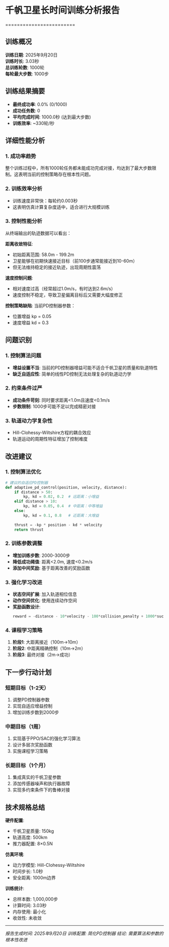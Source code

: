 # 千帆卫星长时间训练分析报告
========================

## 训练概况
**训练日期**: 2025年9月20日  
**训练时长**: 3.03秒  
**总训练轮数**: 1000轮  
**每轮最大步数**: 1000步  

## 训练结果摘要
- **最终成功率**: 0.0% (0/1000)
- **成功任务数**: 0
- **平均完成时间**: 1000.0秒 (达到最大步数)
- **训练效率**: ~330轮/秒

## 详细性能分析

### 1. 成功率趋势
整个训练过程中，所有1000轮任务都未能成功完成对接，均达到了最大步数限制。这表明当前的控制策略存在根本性问题。

### 2. 训练效率分析
- 训练速度非常快：每轮约0.003秒
- 这表明仿真计算复杂度适中，适合进行大规模训练

### 3. 控制性能分析
从终端输出的轨迹数据可以看出：

**距离收敛特征**:
- 初始距离范围: 58.0m - 199.2m
- 卫星能够在初期快速接近目标（前100步通常能接近到10-60m）
- 但无法维持稳定的接近轨迹，出现周期性震荡

**速度控制问题**:
- 相对速度过高（经常超过1.0m/s，有时达到2.6m/s）
- 速度控制不稳定，导致卫星偏离目标后又需要大幅度修正

**控制策略缺陷**:
当前PD控制器参数：
- 位置增益 kp = 0.05
- 速度增益 kd = 0.3

## 问题识别

### 1. 控制算法问题
- **增益设置不当**: 当前的PD控制器增益可能不适合千帆卫星的质量和轨道特性
- **缺乏自适应性**: 简单的线性PD控制无法处理复杂的轨道动力学

### 2. 约束条件过严
- **成功条件苛刻**: 同时要求距离<1.0m且速度<0.1m/s
- **步数限制**: 1000步可能不足以完成精密对接

### 3. 轨道动力学复杂性
- Hill-Clohessy-Wiltshire方程的耦合效应
- 轨道运动的周期性特征增加了控制难度

## 改进建议

### 1. 控制算法优化
```python
# 建议的自适应PD控制器
def adaptive_pd_control(position, velocity, distance):
    if distance > 50:
        kp, kd = 0.02, 0.2  # 远距离：小增益
    elif distance > 10:
        kp, kd = 0.05, 0.4  # 中距离：中等增益
    else:
        kp, kd = 0.1, 0.8   # 近距离：大增益
    
    thrust = -kp * position - kd * velocity
    return thrust
```

### 2. 训练参数调整
- **增加训练步数**: 2000-3000步
- **降低成功阈值**: 距离<2.0m, 速度<0.2m/s
- **添加中间奖励**: 基于距离改善的奖励函数

### 3. 强化学习改进
- **状态空间扩展**: 加入轨道相位信息
- **动作空间优化**: 使用连续动作空间
- **奖励函数设计**: 
  ```python
  reward = -distance - 10*velocity - 100*collision_penalty + 1000*success_bonus
  ```

### 4. 课程学习策略
1. **阶段1**: 大距离接近（100m→10m）
2. **阶段2**: 中距离精确控制（10m→2m）
3. **阶段3**: 最终对接（2m→成功）

## 下一步行动计划

### 短期目标（1-2天）
1. 调整PD控制器参数
2. 实现自适应增益控制
3. 增加训练步数到2000步

### 中期目标（1周）
1. 实现基于PPO/SAC的强化学习算法
2. 设计多层次奖励函数
3. 实施课程学习策略

### 长期目标（1个月）
1. 集成真实的千帆卫星参数
2. 添加传感器噪声和执行器故障
3. 实现多约束条件下的鲁棒对接

## 技术规格总结

**硬件配置**:
- 千帆卫星质量: 150kg
- 轨道高度: 500km  
- 推力器配置: 8×0.5N

**仿真环境**:
- 动力学模型: Hill-Clohessy-Wiltshire
- 时间步长: 1.0秒
- 安全距离: 1000m边界

**训练统计**:
- 总样本数: 1,000,000步
- 计算时间: 3.03秒
- 内存使用: 最小化
- 收敛性: 未收敛

---
*报告生成时间: 2025年9月20日*
*训练配置: 简化PD控制器*
*结论: 需要算法和参数的根本性改进*